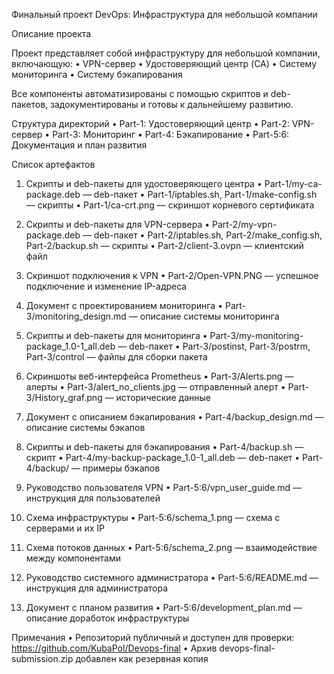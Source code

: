 Финальный проект DevOps: Инфраструктура для небольшой компании

Описание проекта

Проект представляет собой инфраструктуру для небольшой компании, включающую:
	•	VPN-сервер
	•	Удостоверяющий центр (CA)
	•	Систему мониторинга
	•	Систему бэкапирования

Все компоненты автоматизированы с помощью скриптов и deb-пакетов, задокументированы и готовы к дальнейшему развитию.

Структура директорий
	•	Part-1: Удостоверяющий центр
	•	Part-2: VPN-сервер
	•	Part-3: Мониторинг
	•	Part-4: Бэкапирование
	•	Part-5:6: Документация и план развития

Список артефактов

1. Скрипты и deb-пакеты для удостоверяющего центра
	•	Part-1/my-ca-package.deb — deb-пакет
	•	Part-1/iptables.sh, Part-1/make-config.sh — скрипты
	•	Part-1/ca-crt.png — скриншот корневого сертификата

2. Скрипты и deb-пакеты для VPN-сервера
	•	Part-2/my-vpn-package.deb — deb-пакет
	•	Part-2/iptables.sh, Part-2/make_config.sh, Part-2/backup.sh — скрипты
	•	Part-2/client-3.ovpn — клиентский файл

3. Скриншот подключения к VPN
	•	Part-2/Open-VPN.PNG — успешное подключение и изменение IP-адреса

4. Документ с проектированием мониторинга
	•	Part-3/monitoring_design.md — описание системы мониторинга

5. Скрипты и deb-пакеты для мониторинга
	•	Part-3/my-monitoring-package_1.0-1_all.deb — deb-пакет
	•	Part-3/postinst, Part-3/postrm, Part-3/control — файлы для сборки пакета

6. Скриншоты веб-интерфейса Prometheus
	•	Part-3/Alerts.png — алерты
	•	Part-3/alert_no_clients.jpg — отправленный алерт
	•	Part-3/History_graf.png — исторические данные

7. Документ с описанием бэкапирования
	•	Part-4/backup_design.md — описание системы бэкапов

8. Скрипты и deb-пакеты для бэкапирования
	•	Part-4/backup.sh — скрипт
	•	Part-4/my-backup-package_1.0-1_all.deb — deb-пакет
	•	Part-4/backup/ — примеры бэкапов

9. Руководство пользователя VPN
	•	Part-5:6/vpn_user_guide.md — инструкция для пользователей

10. Схема инфраструктуры
	•	Part-5:6/schema_1.png — схема с серверами и их IP

11. Схема потоков данных
	•	Part-5:6/schema_2.png — взаимодействие между компонентами

12. Руководство системного администратора
	•	Part-5:6/README.md — инструкция для администратора

13. Документ с планом развития
	•	Part-5:6/development_plan.md — описание доработок инфраструктуры

Примечания
	•	Репозиторий публичный и доступен для проверки: https://github.com/KubaPol/Devops-final
	•	Архив devops-final-submission.zip добавлен как резервная копия


